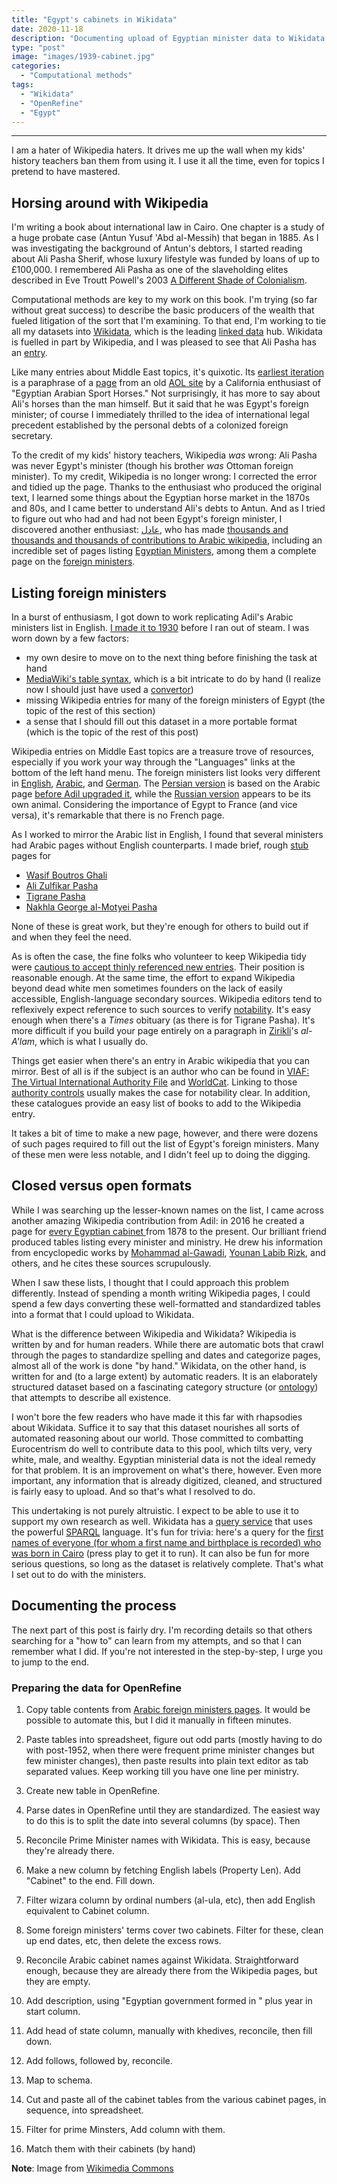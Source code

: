 ```yaml
---
title: "Egypt's cabinets in Wikidata"
date: 2020-11-18
description: "Documenting upload of Egyptian minister data to Wikidata."
type: "post"
image: "images/1939-cabinet.jpg"
categories:
  - "Computational methods"
tags:
  - "Wikidata"
  - "OpenRefine"
  - "Egypt"
---
```


***

I am a hater of Wikipedia haters. It drives me up the wall when my kids' history teachers ban them from using it. I use it all the time, even for topics I pretend to have mastered.

## Horsing around with Wikipedia
I'm writing a book about international law in Cairo. One chapter is a study of a huge probate case (Antun Yusuf 'Abd al-Messih) that began in 1885. As I was investigating the background of Antun's debtors, I started reading about Ali Pasha Sherif, whose luxury lifestyle was funded by loans of up to £100,000. I remembered Ali Pasha as one of the slaveholding elites described in Eve Troutt Powell's 2003 [A Different Shade of Colonialism](https://www.ucpress.edu/book/9780520233171/a-different-shade-of-colonialism).

Computational methods are key to my work on this book. I'm trying (so far without great success) to describe the basic producers of the wealth that fueled litigation of the sort that I'm examining. To that end, I'm working to tie all my datasets into [Wikidata](www.wikidata.org), which is the leading [linked data](https://en.wikipedia.org/wiki/Linked_data) hub. Wikidata is fuelled in part by Wikipedia, and I was pleased to see that Ali Pasha has an [entry](https://en.wikipedia.org/wiki/Ali_Pasha_Sherif).

Like many entries about Middle East topics, it's quixotic. Its [earliest iteration](https://en.wikipedia.org/w/index.php?title=Ali_Pasha_Sherif&oldid=94585857) is a paraphrase of a [page](https://web.archive.org/web/20050324020615/http://members.aol.com/NadaraDefs/WebPage/AliPashaSherif.html) from an old [AOL site](https://web.archive.org/web/20050206170300/http://members.aol.com/NadaraArab/) by a California enthusiast of "Egyptian Arabian Sport Horses." Not surprisingly, it has more to say about Ali's horses than the man himself. But it said that he was Egypt's foreign minister; of course I immediately thrilled to the idea of international legal precedent established by the personal debts of a colonized foreign secretary.

To the credit of my kids' history teachers, Wikipedia *was* wrong: Ali Pasha was never Egypt's minister (though his brother _was_ Ottoman foreign minister). To my credit, Wikipedia is no longer wrong: I corrected the error and tidied up the page. Thanks to the enthusiast who produced the original text, I learned some things about the Egyptian horse market in the 1870s and 80s, and I came better to understand Ali's debts to Antun. And as I tried to figure out who had and had not been Egypt's foreign minister, I discovered another enthusiast: [عادل](https://ar.wikipedia.org/wiki/%D9%85%D8%B3%D8%AA%D8%AE%D8%AF%D9%85:%D8%B9%D8%A7%D8%AF%D9%84), who has made [thousands and thousands and thousands of contributions to Arabic wikipedia](https://ar.wikipedia.org/w/index.php?title=%D8%AE%D8%A7%D8%B5:%D9%85%D8%B3%D8%A7%D9%87%D9%85%D8%A7%D8%AA/%D8%B9%D8%A7%D8%AF%D9%84&offset=&limit=500&target=%D8%B9%D8%A7%D8%AF%D9%84), including an incredible set of pages listing [Egyptian Ministers](https://ar.wikipedia.org/wiki/%D8%AA%D8%B5%D9%86%D9%8A%D9%81:%D9%82%D9%88%D8%A7%D8%A6%D9%85_%D9%88%D8%B2%D8%B1%D8%A7%D8%A1_%D8%A7%D9%84%D8%AD%D9%83%D9%88%D9%85%D8%A7%D8%AA_%D8%A7%D9%84%D9%85%D8%B5%D8%B1%D9%8A%D8%A9), among them a complete page on the [foreign ministers](https://ar.wikipedia.org/wiki/%D9%82%D8%A7%D8%A6%D9%85%D8%A9_%D9%88%D8%B2%D8%B1%D8%A7%D8%A1_%D8%A7%D9%84%D8%AE%D8%A7%D8%B1%D8%AC%D9%8A%D8%A9_(%D9%85%D8%B5%D8%B1)).

## Listing foreign ministers
In a burst of enthusiasm, I got down to work replicating Adil's Arabic ministers list in English. [I made it to 1930](https://en.wikipedia.org/wiki/Minister_of_Foreign_Affairs_(Egypt)) before I ran out of steam. I was worn down by a few factors:
- my own desire to move on to the next thing before finishing the task at hand
- [MediaWiki's table syntax](https://www.mediawiki.org/wiki/Help:Tables), which is a bit intricate to do by hand (I realize now I should just have used a [convertor](https://commons.wikimedia.org/wiki/Commons:Convert_tables_and_charts_to_wiki_code_or_image_files))
- missing Wikipedia entries for many of the foreign ministers of Egypt (the topic of the rest of this section)
- a sense that I should fill out this dataset in a more portable format (which is the topic of the rest of this post)

Wikipedia entries on Middle East topics are a treasure trove of resources, especially if you work your way through the "Languages" links at the bottom of the left hand menu. The foreign ministers list looks very different in [English](https://en.wikipedia.org/wiki/Minister_of_Foreign_Affairs_(Egypt)), [Arabic](https://ar.wikipedia.org/wiki/%D9%82%D8%A7%D8%A6%D9%85%D8%A9_%D9%88%D8%B2%D8%B1%D8%A7%D8%A1_%D8%A7%D9%84%D8%AE%D8%A7%D8%B1%D8%AC%D9%8A%D8%A9_(%D9%85%D8%B5%D8%B1)), and [German](https://de.wikipedia.org/wiki/Liste_der_Au%C3%9Fenminister_%C3%84gyptens). The [Persian version](https://fa.wikipedia.org/wiki/%D9%88%D8%B2%DB%8C%D8%B1%D8%A7%D9%86_%D8%A7%D9%85%D9%88%D8%B1_%D8%AE%D8%A7%D8%B1%D8%AC%D9%87_%D9%85%D8%B5%D8%B1) is based on the Arabic page [before Adil upgraded it](https://ar.wikipedia.org/w/index.php?title=%D9%82%D8%A7%D8%A6%D9%85%D8%A9_%D9%88%D8%B2%D8%B1%D8%A7%D8%A1_%D8%A7%D9%84%D8%AE%D8%A7%D8%B1%D8%AC%D9%8A%D8%A9_(%D9%85%D8%B5%D8%B1)&oldid=45703967), while the [Russian version](https://ru.wikipedia.org/wiki/%D0%A1%D0%BF%D0%B8%D1%81%D0%BE%D0%BA_%D0%BC%D0%B8%D0%BD%D0%B8%D1%81%D1%82%D1%80%D0%BE%D0%B2_%D0%B8%D0%BD%D0%BE%D1%81%D1%82%D1%80%D0%B0%D0%BD%D0%BD%D1%8B%D1%85_%D0%B4%D0%B5%D0%BB_%D0%95%D0%B3%D0%B8%D0%BF%D1%82%D0%B0) appears to be its own animal. Considering the importance of Egypt to France (and vice versa), it's remarkable that there is no French page.

As I worked to mirror the Arabic list in English, I found that several ministers had Arabic pages without English counterparts. I made brief, rough [stub](https://en.wikipedia.org/wiki/Wikipedia:Stub) pages for

* [Wasif Boutros Ghali](https://en.wikipedia.org/wiki/Wasif_Boutros_Ghali)
* [Ali Zulfikar Pasha](https://en.wikipedia.org/wiki/Ali_Zulfikar_Pasha)
* [Tigrane Pasha](https://en.wikipedia.org/wiki/Tigrane_Pasha)
* [Nakhla George al-Motyei Pasha](https://en.wikipedia.org/wiki/Nakhla_George_al-Motyei_Pasha)

None of these is great work, but they're enough for others to build out if and when they feel the need.

As is often the case, the fine folks who volunteer to keep Wikipedia tidy were [cautious to accept thinly referenced new entries](https://en.wikipedia.org/wiki/User_talk:Will_Hanley#Ways_to_improve_Tigrane_Pasha). Their position is reasonable enough. At the same time, the effort to expand Wikipedia beyond dead white men sometimes founders on the lack of easily accessible, English-language secondary sources. Wikipedia editors tend to reflexively expect reference to such sources to verify [notability](https://en.wikipedia.org/wiki/Wikipedia:Notability). It's easy enough when there's a _Times_ obituary (as there is for Tigrane Pasha). It's more difficult if you build your page entirely on a paragraph in [Zirikli](https://en.wikipedia.org/wiki/Al-Zirikli)'s *al-A'lam*, which is what I usually do.

Things get easier when there's an entry in Arabic wikipedia that you can mirror. Best of all is if the subject is an author who can be found in [VIAF: The Virtual International Authority File](viaf.org) and [WorldCat](https://www.worldcat.org/identities/). Linking to those [authority controls](https://en.wikipedia.org/wiki/Wikipedia:Authority_control) usually makes the case for notability clear. In addition, these catalogues provide an easy list of books to add to the Wikipedia entry.

It takes a bit of time to make a new page, however, and there were dozens of such pages required to fill out the list of Egypt's foreign ministers. Many of these men were less notable, and I didn't feel up to doing the digging.

## Closed versus open formats
While I was searching up the lesser-known names on the list, I came across another amazing Wikipedia contribution from Adil: in 2016 he created a page for [every Egyptian cabinet ](https://ar.wikipedia.org/wiki/%D8%AA%D8%B5%D9%86%D9%8A%D9%81:%D9%85%D8%AC%D8%A7%D9%84%D8%B3_%D9%88%D8%B2%D8%B1%D8%A7%D8%A1_%D9%85%D8%B5%D8%B1%D9%8A%D8%A9) from 1878 to the present. Our brilliant friend produced tables listing every minister and ministry. He drew his information from encyclopedic works by [Mohammad al-Gawadi](https://ar.wikipedia.org/wiki/%D9%85%D8%AD%D9%85%D8%AF_%D8%A7%D9%84%D8%AC%D9%88%D8%A7%D8%AF%D9%8A), [Younan Labib Rizk](https://www.worldcat.org/identities/lccn-n82268090/), and others, and he cites these sources scrupulously.

When I saw these lists, I thought that I could approach this problem differently. Instead of spending a month writing Wikipedia pages, I could spend a few days converting these well-formatted and standardized tables into a format that I could upload to Wikidata.

What is the difference between Wikipedia and Wikidata? Wikipedia is written by and for human readers. While there are automatic bots that crawl through the pages to standardize spelling and dates and categorize pages, almost all of the work is done "by hand." Wikidata, on the other hand, is written for and (to a large extent) by automatic readers. It is an elaborately structured dataset based on a fascinating category structure (or [ontology](https://en.wikipedia.org/wiki/Ontology_(information_science))) that attempts to describe all existence.

I won't bore the few readers who have made it this far with rhapsodies about Wikidata. Suffice it to say that this dataset nourishes all sorts of automated reasoning about our world. Those committed to combatting Eurocentrism do well to contribute data to this pool, which tilts very, very white, male, and wealthy. Egyptian ministerial data is not the ideal remedy for that problem. It is an improvement on what's there, however. Even more important, any information that is already digitized, cleaned, and structured is fairly easy to upload. And so that's what I resolved to do.

This undertaking is not purely altruistic. I expect to be able to use it to support my own research as well. Wikidata has a [query service](https://query.wikidata.org/) that uses the powerful [SPARQL](https://en.wikipedia.org/wiki/SPARQL) language. It's fun for trivia: here's a query for the [first names of everyone (for whom a first name and birthplace is recorded) who was born in Cairo](https://w.wiki/k8S) (press play to get it to run). It can also be fun for more serious questions, so long as the dataset is relatively complete. That's what I set out to do with the ministers.

## Documenting the process
The next part of this post is fairly dry. I'm recording details so that others searching for a "how to" can learn from my attempts, and so that I can remember what I did. If you're not interested in the step-by-step, I urge you to jump to the end.

### Preparing the data for OpenRefine

1. Copy table contents from [Arabic foreign ministers pages](https://ar.wikipedia.org/wiki/%D9%82%D8%A7%D8%A6%D9%85%D8%A9_%D9%88%D8%B2%D8%B1%D8%A7%D8%A1_%D8%A7%D9%84%D8%AE%D8%A7%D8%B1%D8%AC%D9%8A%D8%A9_\(%D9%85%D8%B5%D8%B1\)). It would be possible to automate this, but I did it manually in fifteen minutes.
2. Paste tables into spreadsheet, figure out odd parts (mostly having to do with post-1952, when there were frequent prime minister changes but few minister changes), then paste results into plain text editor as tab separated values. Keep working till you have one line per ministry.
3. Create new table in OpenRefine.
4. Parse dates in OpenRefine until they are standardized. The easiest way to do this is to split the date into several columns (by space). Then
5. Reconcile Prime Minister names with Wikidata. This is easy, because they're already there.
6. Make a new column by fetching English labels (Property Len). Add "Cabinet" to the end. Fill down.
7. Filter wizara column by ordinal numbers (al-ula, etc), then add English equivalent to Cabinet column.
8. Some foreign ministers' terms cover two cabinets. Filter for these, clean up end dates, etc, then delete the excess rows.
9. Reconcile Arabic cabinet names against Wikidata. Straightforward enough, because they are already there from the Wikipedia pages, but they are empty.
10. Add description, using "Egyptian government formed in " plus year in start column.
11. Add head of state column, manually with khedives, reconcile, then fill down.
12. Add follows, followed by, reconcile.
13. Map to schema.

1. Cut and paste all of the cabinet tables from the various cabinet pages, in sequence, into spreadsheet.
2. Filter for prime Minsters, Add column with them.
3. Match them with their cabinets (by hand)

**Note**: Image from [Wikimedia Commons](https://commons.wikimedia.org/wiki/File:King_Farouk_and_Aly_Maher_2nd_Cabinet_1939.jpg)
